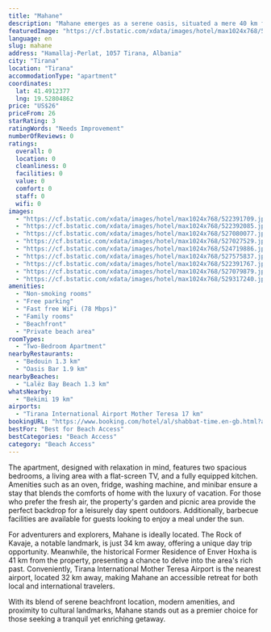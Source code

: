 ```yaml
---
title: "Mahane"
description: "Mahane emerges as a serene oasis, situated a mere 40 km from the bustling heart of Tirana and a stone's throw away from the pristine shores of its private beach area."
featuredImage: "https://cf.bstatic.com/xdata/images/hotel/max1024x768/522391709.jpg?k=ae7fe4579b8a6a244938a755bae387f5b331e65a47a90c2bdc219c8513ac0764&o=&hp=1"
language: en
slug: mahane
address: "Hamallaj-Perlat, 1057 Tirana, Albania"
city: "Tirana"
location: "Tirana"
accommodationType: "apartment"
coordinates:
  lat: 41.4912377
  lng: 19.52804862
price: "US$26"
priceFrom: 26
starRating: 3
ratingWords: "Needs Improvement"
numberOfReviews: 0
ratings:
  overall: 0
  location: 0
  cleanliness: 0
  facilities: 0
  value: 0
  comfort: 0
  staff: 0
  wifi: 0
images:
  - "https://cf.bstatic.com/xdata/images/hotel/max1024x768/522391709.jpg?k=ae7fe4579b8a6a244938a755bae387f5b331e65a47a90c2bdc219c8513ac0764&o=&hp=1"
  - "https://cf.bstatic.com/xdata/images/hotel/max1024x768/522392085.jpg?k=1221cf56acda66eaf852c613484e7d41cd2cd1662eaac58a4929df1118f8cd60&o=&hp=1"
  - "https://cf.bstatic.com/xdata/images/hotel/max1024x768/527080077.jpg?k=8ea8667cfffe2b9b6c76050776a69e646eed70f484be93a846da9227d50fc4be&o=&hp=1"
  - "https://cf.bstatic.com/xdata/images/hotel/max1024x768/527027529.jpg?k=e903763f8936cef3b04e0933f024a373c9e9ffcbe4d8191e8c318be528eac18a&o=&hp=1"
  - "https://cf.bstatic.com/xdata/images/hotel/max1024x768/524719886.jpg?k=212613d717f481f9a06581bc7bb59e869759885095084690c04c103056357bb5&o=&hp=1"
  - "https://cf.bstatic.com/xdata/images/hotel/max1024x768/527575837.jpg?k=6cf820f0d0c14c99cde1d7d728d7b01f54fb12233a46a7df775891fb58c1853a&o=&hp=1"
  - "https://cf.bstatic.com/xdata/images/hotel/max1024x768/522391767.jpg?k=7c6f4bf6a5a54b08f7a8812570c1aa24b17bdcf650aa75abdcbb5805cf268f91&o=&hp=1"
  - "https://cf.bstatic.com/xdata/images/hotel/max1024x768/527079879.jpg?k=a0593d31e351f90578f41ba72490e89c4347ccbc4b2910f2d719232640178cbf&o=&hp=1"
  - "https://cf.bstatic.com/xdata/images/hotel/max1024x768/529317240.jpg?k=66780daf72c2375405c2743be8a132c87a4a02083969e63635558f164281bd76&o=&hp=1"
amenities:
  - "Non-smoking rooms"
  - "Free parking"
  - "Fast free WiFi (78 Mbps)"
  - "Family rooms"
  - "Beachfront"
  - "Private beach area"
roomTypes:
  - "Two-Bedroom Apartment"
nearbyRestaurants:
  - "Bedouin 1.3 km"
  - "Oasis Bar 1.9 km"
nearbyBeaches:
  - "Lalëz Bay Beach 1.3 km"
whatsNearby:
  - "Bekimi 19 km"
airports:
  - "Tirana International Airport Mother Teresa 17 km"
bookingURL: "https://www.booking.com/hotel/al/shabbat-time.en-gb.html?aid=8035640"
bestFor: "Best for Beach Access"
bestCategories: "Beach Access"
category: "Beach Access"
---
```


The apartment, designed with relaxation in mind, features two spacious bedrooms, a living area with a flat-screen TV, and a fully equipped kitchen. Amenities such as an oven, fridge, washing machine, and minibar ensure a stay that blends the comforts of home with the luxury of vacation. For those who prefer the fresh air, the property's garden and picnic area provide the perfect backdrop for a leisurely day spent outdoors. Additionally, barbecue facilities are available for guests looking to enjoy a meal under the sun.

For adventurers and explorers, Mahane is ideally located. The Rock of Kavaje, a notable landmark, is just 34 km away, offering a unique day trip opportunity. Meanwhile, the historical Former Residence of Enver Hoxha is 41 km from the property, presenting a chance to delve into the area's rich past. Conveniently, Tirana International Mother Teresa Airport is the nearest airport, located 32 km away, making Mahane an accessible retreat for both local and international travelers.

With its blend of serene beachfront location, modern amenities, and proximity to cultural landmarks, Mahane stands out as a premier choice for those seeking a tranquil yet enriching getaway.